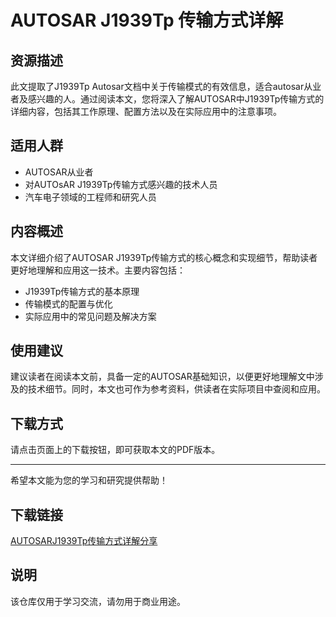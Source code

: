  # AUTOSAR J1939Tp 传输方式详解

 ## 资源描述
 此文提取了J1939Tp Autosar文档中关于传输模式的有效信息，适合autosar从业者及感兴趣的人。通过阅读本文，您将深入了解AUTOSAR中J1939Tp传输方式的详细内容，包括其工作原理、配置方法以及在实际应用中的注意事项。

 ## 适用人群
 - AUTOSAR从业者
 - 对AUTOsAR J1939Tp传输方式感兴趣的技术人员
 - 汽车电子领域的工程师和研究人员

 ## 内容概述
 本文详细介绍了AUTOSAR J1939Tp传输方式的核心概念和实现细节，帮助读者更好地理解和应用这一技术。主要内容包括：
 - J1939Tp传输方式的基本原理
 - 传输模式的配置与优化
 - 实际应用中的常见问题及解决方案

 ## 使用建议
 建议读者在阅读本文前，具备一定的AUTOSAR基础知识，以便更好地理解文中涉及的技术细节。同时，本文也可作为参考资料，供读者在实际项目中查阅和应用。

 ## 下载方式
 请点击页面上的下载按钮，即可获取本文的PDF版本。

 ---

 希望本文能为您的学习和研究提供帮助！

 ## 下载链接
 [AUTOSARJ1939Tp传输方式详解分享](https://pan.quark.cn/s/76a2c0d3359b)

 ## 说明

 该仓库仅用于学习交流，请勿用于商业用途。
